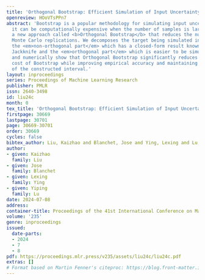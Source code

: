 ```yaml
---
title: 'Orthogonal Bootstrap: Efficient Simulation of Input Uncertainty'
openreview: HOoVTsPPn7
abstract: 'Bootstrap is a popular methodology for simulating input uncertainty. However,
  it can be computationally expensive when the number of samples is large. We propose
  a new approach called <b>Orthogonal Bootstrap</b> that reduces the number of required
  Monte Carlo replications. We decomposes the target being simulated into two parts:
  the <em>non-orthogonal part</em> which has a closed-form result known as Infinitesimal
  Jackknife and the <em>orthogonal part</em> which is easier to be simulated. We theoretically
  and numerically show that Orthogonal Bootstrap significantly reduces the computational
  cost of Bootstrap while improving empirical accuracy and maintaining the same width
  of the constructed interval.'
layout: inproceedings
series: Proceedings of Machine Learning Research
publisher: PMLR
issn: 2640-3498
id: liu24c
month: 0
tex_title: 'Orthogonal Bootstrap: Efficient Simulation of Input Uncertainty'
firstpage: 30669
lastpage: 30701
page: 30669-30701
order: 30669
cycles: false
bibtex_author: Liu, Kaizhao and Blanchet, Jose and Ying, Lexing and Lu, Yiping
author:
- given: Kaizhao
  family: Liu
- given: Jose
  family: Blanchet
- given: Lexing
  family: Ying
- given: Yiping
  family: Lu
date: 2024-07-08
address:
container-title: Proceedings of the 41st International Conference on Machine Learning
volume: '235'
genre: inproceedings
issued:
  date-parts:
  - 2024
  - 7
  - 8
pdf: https://proceedings.mlr.press/v235/assets/liu24c/liu24c.pdf
extras: []
# Format based on Martin Fenner's citeproc: https://blog.front-matter.io/posts/citeproc-yaml-for-bibliographies/
---
```

